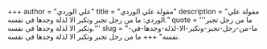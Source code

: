 +++
author = "علي الوردي"
title = "مقولة علي الوردي"
description = "مقولة علي الوردي: ما من رجل تجبر وتكبر الا لذلة وجدها في نفسه."
quote = '''ما من رجل تجبر وتكبر الا لذلة وجدها في نفسه.'''
slug = "ما-من-رجل-تجبر-وتكبر-الا-لذلة-وجدها-في-نفسه"
+++
ما من رجل تجبر وتكبر الا لذلة وجدها في نفسه.

